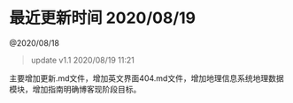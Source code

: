 # 最近更新时间 2020/08/19

@2020/08/18

> update v1.1 2020/08/19 11:21

主要增加更新.md文件，增加英文界面404.md文件，增加地理信息系统地理数据模块，增加指南明确博客现阶段目标。